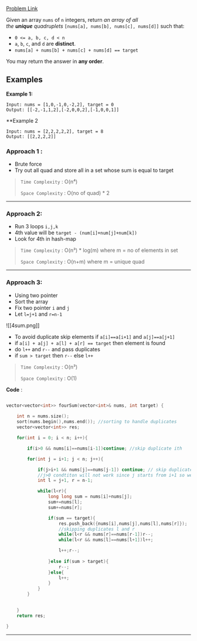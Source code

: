 [Problem Link](https://leetcode.com/problems/4sum/description/)

Given an array `nums` of `n` integers, return _an array of all the **unique** quadruplets_ `[nums[a], nums[b], nums[c], nums[d]]` such that:

- `0 <= a, b, c, d < n`
- `a`, `b`, `c`, and `d` are **distinct**.
- `nums[a] + nums[b] + nums[c] + nums[d] == target`

You may return the answer in **any order**.

## Examples

**Example 1:**

```
Input: nums = [1,0,-1,0,-2,2], target = 0
Output: [[-2,-1,1,2],[-2,0,0,2],[-1,0,0,1]]
```

**Example 2

```
Input: nums = [2,2,2,2,2], target = 8
Output: [[2,2,2,2]]
```

### Approach 1 :

- Brute force
- Try out all quad and store all in a set whose sum is equal to target

> `Time Complexity` : O(n⁴)
> 
> `Space Complexity` : O(no of quad) * 2


---

### Approach 2:

- Run 3 loops `i,j,k`
- 4th value will be `target - (num[i]+num[j]+num[k])`
- Look for 4th in hash-map

> `Time Complexity` : O(n³) * log(m) where m = no of elements in set
> 
> `Space Complexity` : O(n+m) where m = unique quad


---

### Approach 3:

- Using two pointer
- Sort the array
- Fix two pointer `i` and `j`
- Let `l=j+1` and `r=n-1`

![[4sum.png]]

- To avoid duplicate skip elements if `a[i]==a[i+1]` and `a[j]==a[j+1]`
- if `a[i] + a[j] + a[l] + a[r] == target` then element is found
- do `l++` and `r--` and pass duplicates
- if `sum > target` then `r--` else `l++`

> `Time Complexity` : O(n³)
> 
> `Space Complexity` : O(1) 


**Code** :


```cpp

vector<vector<int>> fourSum(vector<int>& nums, int target) {
        
	int n = nums.size();
	sort(nums.begin(),nums.end()); //sorting to handle duplicates
	vector<vector<int>> res;

	for(int i = 0; i < n; i++){

		if(i>0 && nums[i]==nums[i-1])continue; //skip duplicate ith

		for(int j = i+1; j < n; j++){

			if(j>i+1 && nums[j]==nums[j-1]) continue; // skip duplicate jth
			//j>0 condtiton will not work since j starts from i+1 so we need to check from there
			int l = j+1, r = n-1;

			while(l<r){
				long long sum = nums[i]+nums[j];
				sum+=nums[l];
				sum+=nums[r];

				if(sum == target){
					res.push_back({nums[i],nums[j],nums[l],nums[r]});
					//skipping duplicates l and r
					while(l<r && nums[r]==nums[r-1])r--;
					while(l<r && nums[l]==nums[l+1])l++;

					l++;r--;
				   
				}else if(sum > target){
					r--;
				}else{
					l++;
				}
			}
		}
	   

	}
	return res;

}
```

---
